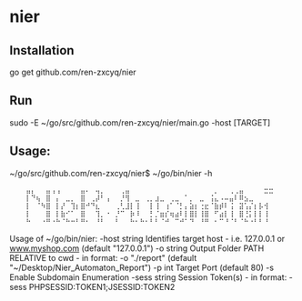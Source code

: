 # nier

## Installation
go get github.com/ren-zxcyq/nier


## Run
sudo -E ~/go/src/github.com/ren-zxcyq/nier/main.go -host [TARGET]


## Usage:
~/go/src/github.com/ren-zxcyq/nier$ ~/go/bin/nier -h

        ⣤⡄⠀⠀⣤⢠⢠⠀⠀⠀⠀⣤⠄⠀⢤⡀⠀⠀⠀⢀⣤⠀⠀⠀⠀⠀⠀⠀⠀⠀⠀⠀⠀⠀⠀⠀⠀⠀⡀⠀⠀⢀⢀⣤⠀⠀⠀⠀⣒⣒
        ⡇⠙⢦⠀⣿⠀⡄⠀⣀⡀⠀⣿⠀⢀⡼⠃⢠⠀⠀⡘⢻⠀⣀⠀⢀⡀⣰⣀⠀⢀⣀⠀⠁⡀⠀⣀⠀⢨⣄⠠⠤⣤⠇⠿⣢⣀
        ⡇⠀⠈⠳⣿⠀⡇⡜⠀⢹⡆⣿⠚⠙⣆⠀⠀⠀⢀⢃⣸⡇⢸⠀⠀⡇⢸⠀⢰⠁⠈⡃⡄⣵⡆⢐⣖⠈⣷⡾⠇⢨⠀⣽⢡⡌⡆⡧⢺
        ⡇⠀⠀⠀⣿⠀⡇⣷⠊⠁⠀⣿⠀⠀⢹⡀⠐⠀⡘⠉⠀⡷⠸⠀⠀⡃⡈⣶⡎⢶⣴⠇⡇⣿⡇⢸⣿⠀⠋⣴⡇⢸⠀⣿⢘⡅⡇⡇⢸
        ⠓⠀⠀⠐⠛⠐⠓⠈⠓⠒⠃⠛⠂⠀⠘⠃⠀⠀⠃⠀⠀⠓⠂⠓⠂⠃⠃⠈⠚⠀⠉⠚⠁⠙⠀⠘⠛⠀⠂⠉⠘⠈⠃⠈⠓⠐⠃⠃⠘

Usage of ~/go/bin/nier:
  -host string
        Identifies target host - i.e. 127.0.0.1 or www.myshop.com (default "127.0.0.1")
  -o string
        Output Folder PATH RELATIVE to cwd - in format: -o "./report" (default "~/Desktop/Nier_Automaton_Report")
  -p int
        Target Port (default 80)
  -s    Enable Subdomain Enumeration
  -sess string
        Session Token(s) - in format: -sess PHPSESSID:TOKEN1;JSESSID:TOKEN2